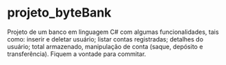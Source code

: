 # projeto_byteBank
Projeto de um banco em linguagem C# com algumas funcionalidades, tais como: inserir e deletar usuário; listar contas registradas; detalhes do usuário; total armazenado, manipulação de conta (saque, depósito e transferência). Fiquem a vontade para commitar.
